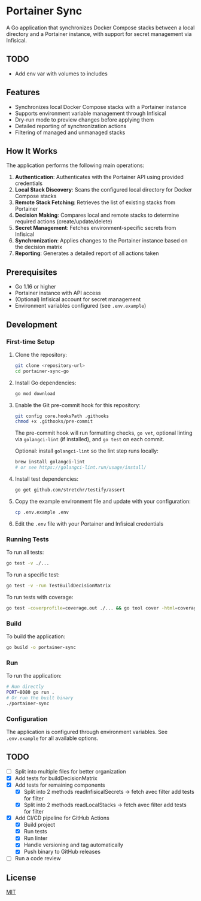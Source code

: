 # Portainer Sync

A Go application that synchronizes Docker Compose stacks between a local directory and a Portainer instance, with support for secret management via Infisical.

## TODO

- Add env var with volumes to includes

## Features

- Synchronizes local Docker Compose stacks with a Portainer instance
- Supports environment variable management through Infisical
- Dry-run mode to preview changes before applying them
- Detailed reporting of synchronization actions
- Filtering of managed and unmanaged stacks

## How It Works

The application performs the following main operations:

1. **Authentication**: Authenticates with the Portainer API using provided credentials
2. **Local Stack Discovery**: Scans the configured local directory for Docker Compose stacks
3. **Remote Stack Fetching**: Retrieves the list of existing stacks from Portainer
4. **Decision Making**: Compares local and remote stacks to determine required actions (create/update/delete)
5. **Secret Management**: Fetches environment-specific secrets from Infisical
6. **Synchronization**: Applies changes to the Portainer instance based on the decision matrix
7. **Reporting**: Generates a detailed report of all actions taken

## Prerequisites

- Go 1.16 or higher
- Portainer instance with API access
- (Optional) Infisical account for secret management
- Environment variables configured (see `.env.example`)

## Development

### First-time Setup

1. Clone the repository:

   ```bash
   git clone <repository-url>
   cd portainer-sync-go
   ```

2. Install Go dependencies:

   ```bash
   go mod download
   ```

3. Enable the Git pre-commit hook for this repository:

   ```bash
   git config core.hooksPath .githooks
   chmod +x .githooks/pre-commit
   ```

   The pre-commit hook will run formatting checks, `go vet`, optional linting via `golangci-lint` (if installed), and `go test` on each commit.

   Optional: install `golangci-lint` so the lint step runs locally:

   ```bash
   brew install golangci-lint
   # or see https://golangci-lint.run/usage/install/
   ```

4. Install test dependencies:

   ```bash
   go get github.com/stretchr/testify/assert
   ```

5. Copy the example environment file and update with your configuration:

   ```bash
   cp .env.example .env
   ```

6. Edit the `.env` file with your Portainer and Infisical credentials

### Running Tests

To run all tests:

```bash
go test -v ./...
```

To run a specific test:

```bash
go test -v -run TestBuildDecisionMatrix
```

To run tests with coverage:

```bash
go test -coverprofile=coverage.out ./... && go tool cover -html=coverage.out
```

### Build

To build the application:

```bash
go build -o portainer-sync
```

### Run

To run the application:

```bash
# Run directly
PORT=8080 go run .
# Or run the built binary
./portainer-sync
```

### Configuration

The application is configured through environment variables. See `.env.example` for all available options.

## TODO

- [ ] Split into multiple files for better organization
- [x] Add tests for buildDecisionMatrix
- [x] Add tests for remaining components
  - [x] Split into 2 methods readInfisicalSecrets -> fetch avec filter add tests for filter
  - [x] Split into 2 methods readLocalStacks -> fetch avec filter add tests for filter
- [x] Add CI/CD pipeline for GitHub Actions
  - [x] Build project
  - [x] Run tests
  - [x] Run linter
  - [x] Handle versioning and tag automatically
  - [x] Push binary to GitHub releases
- [ ] Run a code review

## License

[MIT](LICENSE)
